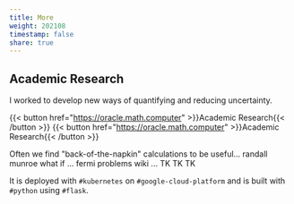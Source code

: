 ```yaml
---
title: More
weight: 202108
timestamp: false
share: true
---
```


## Academic Research
I worked to develop new ways of quantifying and reducing uncertainty.

{{< button href="https://oracle.math.computer" >}}Academic Research{{< /button >}}
{{< button href="https://oracle.math.computer" >}}Academic Research{{< /button >}}

[][site]

Often we find "back-of-the-napkin" calculations to be useful... randall munroe what if ... fermi problems wiki ... TK TK TK


It is deployed with `#kubernetes` on `#google-cloud-platform` and is built with `#python` using `#flask`.



[site]: https://oracle.math.computer
